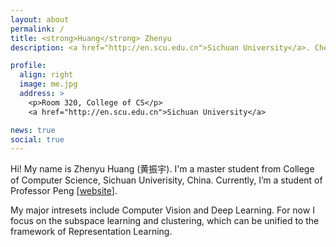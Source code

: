 ```yaml
---
layout: about
permalink: /
title: <strong>Huang</strong> Zhenyu 
description: <a href="http://en.scu.edu.cn">Sichuan University</a>. Chengdu, China.

profile:
  align: right
  image: me.jpg
  address: >
    <p>Room 320, College of CS</p>
    <a href="http://en.scu.edu.cn">Sichuan University</a>

news: true
social: true
---
```


Hi! My name is Zhenyu Huang (黄振宇). I'm a master student from College of Computer Science, Sichuan Univerisity, China. Currently, I’m a student of Professor Peng \[[website](http://pengxi.me)\].

My major intresets include Computer Vision and Deep Learning. For now I focus on the subspace learning and clustering, which can be unified to the framework of Representation Learning.

